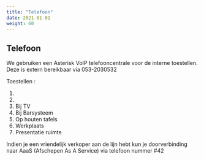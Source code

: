 ```yaml
---
title: "Telefoon"
date: 2021-01-01
weight: 60
---
```


## Telefoon ##

We gebruiken een Asterisk VoIP telefooncentrale voor de interne toestellen. Deze is extern bereikbaar via 053-2030532

Toestellen :

1.  
2. 
3. Bij TV
4. Bij Barsysteem
5. Op houten tafels
6. Werkplaats
7. Presentatie ruimte

Indien je een vriendelijk verkoper aan de lijn hebt kun je doorverbinding naar AaaS (Afschepen As A Service) via telefoon nummer #42
